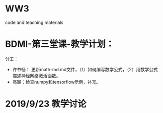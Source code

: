 # WW3 
code and teaching materials 

# BDMI-第三堂课-教学计划：

分工：

- 许书畅： 更新math-md.md文件，（1）如何编写数学公式，（2）用数学公式描述神经网络激活函数。
- 高宸：检查numpy和tensorflow示例，补充。


# 2019/9/23 教学讨论


